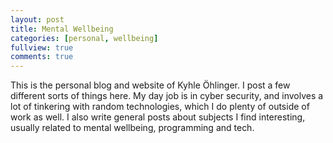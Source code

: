 ```yaml
---
layout: post
title: Mental Wellbeing
categories: [personal, wellbeing]
fullview: true
comments: true
---
```


<p>
This is the personal blog and website of Kyhle Öhlinger. I post a few different sorts of things here. My day job is in cyber security, and involves a lot of tinkering with random technologies, which I do plenty of outside of work as well.  I also write general posts about subjects I find interesting, usually related to mental wellbeing, programming and tech.
</p>